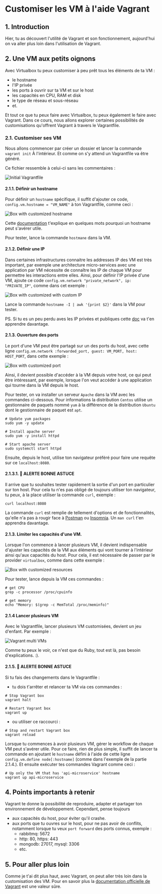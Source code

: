 # Customiser les VM à l'aide Vagrant

## 1. Introduction
Hier, tu as découvert l'utilité de Vagrant et son fonctionnement, aujourd'hui on va aller plus loin dans l'utilisation de Vagrant.


## 2. Une VM aux petits oignons

Avec Virtualbox tu peux customiser à peu prêt tous les éléments de ta VM :
- le hostname
- l'IP privée
- les ports à ouvrir sur ta VM et sur le host
- les capacités en CPU, RAM et disk
- le type de réseau et sous-réseau
- et.

Et tout ce que tu peux faire avec Virtualbox, tu peux également le faire avec Vagrant. Dans ce cours, nous allons explorer certaines possibilités de customisations qu'offrent Vagrant à travers le Vagrantfile.

### 2.1.  Customiser ses VM
Nous allons commencer par créer un dossier et lancer la commande `vagrant init` À l'intérieur.
Et comme on s'y attend un Vagrantfile va être généré.

Ce fichier ressemble à celui-ci sans les commentaires :

![Initial Vagrantfile](https://i.imgur.com/JGG4Lhb.png)


#### 2.1.1. Définir un hostname 
Pour définir un `hostname` spécifique, il suffit d'ajouter ce code, `config.vm.hostname = "VM_NAME"` à ton Vagrantfile, comme ceci :

![Box with customized hostname](https://i.imgur.com/Txsnq84.png)

Cette [documentation](https://www.maketecheasier.com/hostname-in-linux/) t'explique en quelques mots pourquoi un hostname peut s'avérer utile.

Pour tester, lance la commande `hostmane` dans la VM.


#### 2.1.2. Définir une IP
Dans certaines infrastructures connaitre les addresses IP des VM est très important, 
par exemple une architecture micro-services avec une application par VM nécessite de connaître les IP de chaque VM pour permettre les interactions entre elles.
Ainsi, pour définir l'IP privée d'une VM, ajoute ce code `config.vm.network "private_network", ip: "PRIVATE_IP"`, comme dans cet exemple :

![Box with customized with custom IP](https://i.imgur.com/zl0g0nP.png)

Lance la commande `hostname -I | awk '{print $2}'` dans la VM pour tester.

PS. Si tu es un peu perdu aves les IP privées et publiques cette [doc](https://whatismyipaddress.com/private-ip) va t'en apprendre davantage.

#### 2.1.3. Ouverture des ports
Le port d'une VM peut être partagé sur un des ports du host, avec cette ligne `config.vm.network :forwarded_port, guest: VM_PORT, host: HOST_PORT`, dans cette exemple :

![Box with customized port](https://i.imgur.com/kUZwkwc.png)

Ainsi, il devient possible d'accéder à la VM depuis votre host, 
ce qui peut être intéressant, par exemple,
lorsque l'on veut accéder à une application qui tourne dans la VM depuis le host.

Pour tester, on va installer un serveur `Apache` dans la VM avec les commandes ci-dessous.
Pour informations la distribution `Centos` utilise un gestionnaire de paquets nommé `yum` à la différence de la distribution `Ubuntu` dont le gestionnaire de paquet est `apt`.

```shell
# Update yum packages
sudo yum -y update 

# Install apache server
sudo yum -y install httpd 

# Start apache server
sudo systemctl start httpd
```

Ensuite, depuis le host, utilise ton navigateur préféré pour faire une requête sur ce `localhost:8080`.

#### 2.1.3.1. 🚀 ALERTE BONNE ASTUCE
Il arrive que tu souhaites tester rapidement la sortie d'un port en particulier sur ton host.
Pour cela tu n'es pas obligé de toujours utiliser ton navigateur, tu peux, à la place utiliser la commande `curl`, exemple :

```shell
curl localhost:8080
```

La commande `curl` est remplie de tellement d'options et de fonctionnalités, qu'elle n'a pas à rougir face à [Postman](https://www.postman.com/) ou [Insomnia](https://insomnia.rest/).
Un `man curl` t'en apprendra davantage.

#### 2.1.3. Limiter les capacités d'une VM.
Lorsque l'on commence à lancer plusieurs VM, il devient indispensable d'ajuster les capacités de la VM aux éléments qui vont tourner à l'intérieur ainsi qu'aux capacités du host.
Pour cela, il est nécessaire de passer par le provider `virtualbox`, comme dans cette exemple :

![Box with customized resources](https://i.imgur.com/ZlRn3Yk.png)

Pour tester, lance depuis la VM ces commandes :

```shell
# get CPU
grep -c processor /proc/cpuinfo

# get memory
echo "Memory: $(grep -c MemTotal /proc/meminfo)"
```

#### 2.1.4 Lancer plusieurs VM
Avec le Vagrantfile, lancer plusieurs VM customisées, devient un jeu d'enfant. Par exemple :

![Vagrant multi VMs](https://i.imgur.com/ftEDnZj.png)

Comme tu peux le voir, ce n'est que du Ruby, tout est là, pas besoin d'explications. :).


#### 2.1.5. 🚀 ALERTE BONNE ASTUCE
Si tu fais des changements dans le Vagrantfile :
- tu dois t'arrêter et relancer ta VM via ces commandes :

```shell
# Stop Vagrant box
vagrant halt

# Restart Vagrant box
vagrant up
```

- ou utiliser ce raccourci :
```shell
# Stop and restart Vagrant box
vagrant reload
```

Lorsque tu commences à avoir plusieurs VM, gérer le workflow de chaque VM peut s'avérer utile. 
Pour ce faire, rien de plus simple, il suffit de lancer ta commande en ajoutant le `hostname` 
  défini à l'aide de cette ligne `config.vm.define node[:hostname]` (comme dans l'exemple de la partie 2.1.4.). Et ensuite exécuter tes commandes Vagrant comme ceci :

```shell
# Up only the VM that has 'api-microservice' hostname
vagrant up api-microservice
```


## 4. Points importants à retenir
Vagrant te donne la possibilité de reproduire, adapter et partager ton environnement de développement.
Cependant, pense toujours 
- aux capacités du host, pour éviter qu'il crashe.
- aux ports que tu ouvres sur le host, pour ne pas avoir de conflits, 
  notamment lorsque tu veux `port forward` des ports connus, exemple :
  - rabbitmq: 5672
  - http: 80, https: 443
  - mongodb: 27017, mysql: 3306
  - etc.


## 5. Pour aller plus loin
Comme je t'ai dit plus haut, avec Vagrant, on peut aller très loin dans la customisation des VM.
Pour en savoir plus la [documentation officielle de Vagrant](https://www.vagrantup.com/docs) est une valeur sûre.
